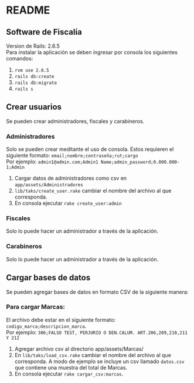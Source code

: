 # README
## Software de Fiscalía
Version de Rails: 2.6.5\
Para instalar la aplicación se deben ingresar por consola los siguientes comandos:
1. `rvm use 2.6.5`
2. `rails db:create`
3. `rails db:migrate`
4. `rails s`

## Crear usuarios
Se pueden crear administradores, fiscales y carabineros.

### Administradores
Solo se pueden crear meditante el uso de consola.
Estos requieren el siguiente formato: `email;nombre;contraseña;rut;cargo`\
Por ejemplo: `admin1@admin.com;Admin1 Name;admin_password;0.000.000-1;Admin`

1. Cargar datos de administradores como csv en `app/assets/Administradores`
2. `lib/taks/create_user.rake` cambiar el nombre del archivo al que corresponda. 
3. En consola ejecutar `rake create_user:admin`

### Fiscales
Solo lo puede hacer un administrador a través de la aplicación.

### Carabineros
Solo lo puede hacer un administrador a través de la aplicación.

## Cargar bases de datos
Se pueden agregar bases de datos en formato CSV de la siguiente manera:

### Para cargar Marcas:
El archivo debe estar en el siguiente formato: `codigo_marca;descripcion_marca`.\
Por ejemplo: `306;FALSO TEST, PERJURIO O DEN.CALUM. ART.206,209,210,211 Y 212`

1. Agregar archivo csv al directorio app/assets/Marcas/
2. En `lib/taks/load_csv.rake` cambiar el nombre del archivo al que corresponda. 
A modo de ejemplo se incluye un csv llamado `datos.csv` que contiene una muestra
del total de Marcas.
3. En consola ejecutar `rake cargar_csv:marcas`.
